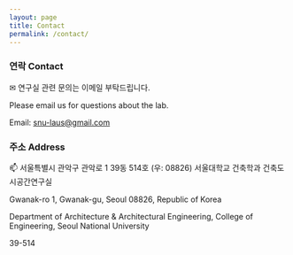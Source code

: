 ```yaml
---
layout: page
title: Contact
permalink: /contact/
---
```


### 연락 Contact

✉ 연구실 관련 문의는 이메일 부탁드립니다.

Please email us for questions about the lab.

Email: snu-laus@gmail.com


### 주소 Address

📫 서울특별시 관악구 관악로 1 39동 514호 (우: 08826)
서울대학교 건축학과 건축도시공간연구실

Gwanak-ro 1, Gwanak-gu, Seoul 08826, Republic of Korea

Department of Architecture & Architectural Engineering, College of Engineering, Seoul National University

39-514

<figure data-behold-id="tSL96p4HaxD2zj1of56E"></figure>
<script src="https://w.behold.so/widget.js" type="module"></script>
